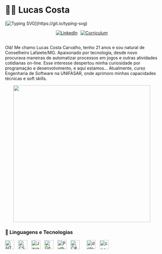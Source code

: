 # 🧑‍💻 Lucas Costa

[![Typing SVG](https://readme-typing-svg.herokuapp.com/?color=fff&size=35&center=true&vCenter=true&width=1000&lines=Full-Stack+Developer;Seja+Bem+Vindo!)](https://git.io/typing-svg)

<div style="display: flex; justify-content: center; gap: 10px;">
  <a href="https://www.linkedin.com/in/lucas-costa-carv/">
    <img 
      alt="LinkedIn" 
      src="https://custom-icon-badges.demolab.com/badge/-Linkedin%20-blue?style=for-the-badge&logoColor=white&logo=linkedin-badge-lucas-costa&logoColor=white" 
    />
  </a>
  <a href="https://drive.google.com/file/d/1kVZJIPEukYzV9-PJUoFuJ4iQ38H_G8N_/view">
    <img 
      alt="Curriculum" 
      src="https://custom-icon-badges.demolab.com/badge/CURRICULUM-orange?style=for-the-badge&logo=repo&logoColor=white" 
    />
  </a>
</div>


<br>

 Olá! Me chamo Lucas Costa Carvalho, tenho 21 anos e sou natural de Conselheiro Lafaiete/MG. Apaixonado por tecnologia, desde novo procurava maneiras de automatizar processos em jogos e outras atividades cotidianas on-line. Esse interesse despertou minha curiosidade por programação e desenvolvimento, e aqui estamos... Atualmente, curso Engenharia de Software na UNIFASAR, onde aprimoro minhas capacidades técnicas e soft skills.

<div align="center">
  <img width="450px" src="https://github-profile-summary-cards.vercel.app/api/cards/profile-details?username=lucasgccarvalho&theme=github_dark" />
</div>


### 🤖 Linguagens e Tecnologias

<img 
    align="left" 
    alt="HTML"
    title="HTML" 
    width="30px" 
    style="padding-right: 10px;" 
    src="https://cdn.jsdelivr.net/gh/devicons/devicon@latest/icons/html5/html5-original.svg" 
/>
<img 
    align="left" 
    alt="CSS" 
    title="CSS"
    width="30px" 
    style="padding-right: 10px;" 
    src="https://cdn.jsdelivr.net/gh/devicons/devicon@latest/icons/css3/css3-original.svg" 
/>
<img 
    align="left" 
    alt="JavaScript" 
    title="JavaScript"
    width="30px" 
    style="padding-right: 10px;" 
    src="https://cdn.jsdelivr.net/gh/devicons/devicon@latest/icons/javascript/javascript-original.svg" 
/>
<img 
    align="left" 
    alt="Git" 
    title="Git"
    width="30px" 
    style="padding-right: 10px;" 
    src="https://cdn.jsdelivr.net/gh/devicons/devicon@latest/icons/git/git-original.svg" 
/>
<img 
    align="left" 
    alt="Python" 
    title="Python"
    width="30px" 
    style="padding-right: 10px;" 
    src="https://cdn.jsdelivr.net/gh/devicons/devicon@latest/icons/python/python-original.svg" 
/>
<img 
    align="left" 
    alt="C#" 
    title="C#"
    width="30px" 
    style="padding-right: 10px;" 
    src="https://cdn.jsdelivr.net/gh/devicons/devicon@latest/icons/csharp/csharp-original.svg" 
/>
<img 
    align="left" 
    alt="dotnet" 
    title=".NET"
    width="30px" 
    style="padding-left: 10px;" 
    src="https://cdn.jsdelivr.net/gh/devicons/devicon@latest/icons/dotnetcore/dotnetcore-original.svg" 
/>
<img 
    align="left" 
    alt="c++" 
    title="C++"
    width="30px" 
    style="padding-left: 10px;" 
    src="https://cdn.jsdelivr.net/gh/devicons/devicon@latest/icons/cplusplus/cplusplus-original.svg" 
/>

<br/>
<br/>


